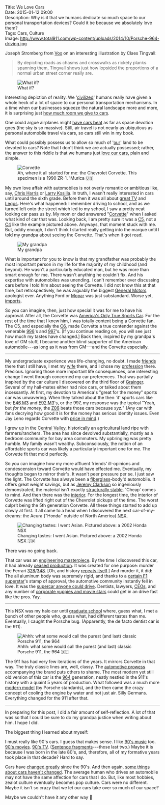 Title: We Love Cars  
Date: 2015-01-12 09:00  
Description: Why is it that we humans dedicate so much space to our personal transportation devices? Could it be because we absolutely love them?  
Tags: Cars, Culture  
Image: http://www.total911.com/wp-content/uploads/2014/10/Porsche-964-driving.jpg  

Joseph Stromberg from [Vox][1] on an interesting illustration by Claes Tingvall:

> By depicting roads as chasms and crosswalks as rickety planks spanning them, Tingvall shows just how lopsided the proportions of a normal urban street corner really are.

<figure>
	<img src="https://cdn1.vox-cdn.com/thumbor/DHoDx9uFf7snfSK3cYv96l5Gydg=/1600x0/filters:no_upscale()/cdn0.vox-cdn.com/uploads/chorus_asset/file/2466040/3206.0.jpg" alt="What if?" title="What if?">
	<figcaption>What if?</figcaption>
</figure>

Interesting depiction of reality. We '[civilized][2]' humans really have given a whole heck of a lot of space to our personal transportation mechanisms. In a time when our businesses squeeze the natural landscape more and more, it is surprising just [how much room we give to cars][3]. 

One could argue airplanes might [have cars beat][4] as far as space devotion goes (the sky is so massive). Still, air travel is not nearly as ubiquitous as personal automobile travel via cars, so cars still win in my book.

What could possibly possess us to allow so much of '[our][5]' land to be devoted to cars? Note that I don't think we are actually possessed; rather, the answer to this riddle is that we humans just [love our cars][6], plain and simple.

<figure>
	<img src="https://d.pr/i/JPut+" alt="Corvette" title="Corvette">
	<figcaption>Ah, where it all started for me: the Chevrolet Corvette. This specimen is a 1990 ZR-1. 'Murica 🇺🇸</figcaption>
</figure>

My own love affair with automobiles is not overly romantic or ambitious like, say, [Chris Harris][7] or [Larry Kosilla][8]. In truth, I wasn't really interested in cars until around the sixth grade. Before then it was all about [great TV][9] and [Legos][10].  Here's what happened: I remember driving to school, and as we turned left onto the street which led to my school, I saw a pretty neat looking car pass us by. My mom or dad answered "[Corvette][11]" when I asked what kind of car that was. Looking back, I am pretty sure it was a [C5][12], not a [C4][13] like the example pictured above. Anyways, that moment stuck with me. But, oddly enough, I don't think I started really getting into the marque until I told my grandpa about seeing the Corvette. That's when it got read.

<figure>
	<img src="https://d.pr/i/1ilvy+" alt="My grandpa" title="My Grandpa" style="max-width: 75%;">
	<figcaption>My grandpa</figcaption>
</figure>

What is important for you to know is that my grandfather was probably the most important person in my life for the majority of my childhood (and beyond). He wasn't a particularly educated man, but he was more than smart enough for me. There wasn't anything he couldn't fix. And his expertise with automobiles was unending. I can't remember ever discussing cars before I told him about seeing the Corvette. I did not know this at that time, but retrospectively, he was arguably the biggest [General Motors][14] apologist ever. Anything Ford or [Mopar][15] was just substandard. Worse yet, [imports][16]. 

So you can imagine, then, just how special it was for me to have his approval. After all, the Corvette was [America's Only True Sports Car][17]. For the rest of the time that I knew him, I was totally content being a Corvette fan. The C5, and especially the [C6][18], made Corvette a true contender against the venerable [996][19]'s and [997][20]'s. [If you continue reading on, you will see just how much my tastes have changed.] Back then, inspired by my grandpa's love of GM stuff, I became another blind supporter of the American automobile---as long as it was from GM---and the Corvette especially.

***

My undergraduate experience was life-changing, no doubt. I made [friends][21] there that I still have, I met my [wife][22] there, and I chose my [profession][23] there. Precious. Ignoring those more important life consequences, one interesting change I went through concerned my car preferences. That was partially inspired by the car culture I discovered on the third floor of [Grainger][24]. Several of my hall-mates either had nice cars, or talked about them incessantly. At first, my devotion to America's "great for the money" sports car was unwavering. When they talked about the then 'it' sports cars like the [E46 M3][25] and [E92 M3][26]'s, or the 997, my response was the typical "Yeah, but *for the money*, the [Z06][27] beats those cars because <i>xyz.</i>" (Any car with fans decrying how good it is for the money has serious identity issues. Even Jay Leno regards Corvette with [price in mind][28].)

I grew up in the [Central Valley][29], historically an agricultural land ripe with farmers/ranchers. The area has since devolved substantially, mostly as a bedroom community for bay area commuters. My upbringing was pretty humble. My family wasn't wealthy. Subconsciously, the notion of an affordable sports car was likely a particularly important one for me. The Corvette fit that mold perfectly.

So you can imagine how my more affluent friends' ill-opinions and condescension toward Corvette would have effected me. Eventually, my thoughts began to mirror their's. It wasn't peer pressure per se. I just saw the light. The Corvette has always been a [fiberglass][30]-body'd automobile. It offers great weight savings, but as [Jeremy Clarkson][31] so ingeniously demonstrated, the material isn't exactly [structurally stable][32]. 'Cheap' comes to mind. And then there was the [interior][33]. For the longest time, the interior of Corvette was lifted right out of the Chevrolet pickups of the time. The worst culprit being the 5th generation Corvette. All these things started to add up slowly at first. It all came to a head when I discovered the next car-of-my-dreams: the Acura ("Honda" outside of North America) [NSX][34].

<figure>
	<img src="http://www.arab4x4.com/wp-content/gallery/car_wallpapers/Honda-NSX/Honda-NSX-008.jpg" alt="Changing tastes: I went Asian. Pictured above: a 2002 Honda NSX" title="Changing tastes: I went Asian. Pictured above: a 2002 Honda NSX">
	<figcaption>Changing tastes: I went Asian. Pictured above: a 2002 Honda NSX 🇯🇵</figcaption>
</figure>

There was no going back.

That car was an [engineering masterpiece][35]. By the time I discovered this car, it had already [ceased production][36]. It was created for one purpose: murder the Ferrari [328][37]/[348][38]. [Oh, and history [repeats itself][39].] And murder it, it did: The all aluminum body was supremely rigid, and thanks to a [certain F1 superstar][40]'s stamp of approval, the automotive community instantly fell in love. It was the [supercar anyone could drive][41]. Dentists, lawyers, [CEOs][42], and any number of [corporate yuppies and movie stars][43] could get in an drive fast like the pros. Yay. 

***

This NSX was my halo car until [graduate school][44] where, guess what, I met a bunch of other people who, guess what, had different tastes than me. Eventually, I caught the Porsche bug. (Apparently, the de facto dentist car is the 911).

<figure>
	<img src="https://d.pr/i/G4PX+" alt="Ahhh: what some would call the purest (and last) classic Porsche 911, the 964" title="Ahhh: what some would call the purest (and last) classic Porsche 911, the 964">
	<figcaption>Ahhh: what some would call the purest (and last) classic Porsche 911, the 964 🇩🇪</figcaption>
</figure>

The 911 has had very few iterations of the years. It mirrors Corvette in that way. The truly classic lines are, well, classy. The [automotive prowess][45] accompanying the brand puts others to shame. The most modern yet still old version of this car is the [964][46] generation, neatly nestled in the 911's history with a quaint 5 years of production. What followed was a much more [modern model][47] (by Porsche standards), and the then came the crazy concept of cooling the engine by water and not just air. Silly Germans. Everything changed for the 911 after that.

***

In preparing for this post, I did a fair amount of self-reflection. A lot of that was so that I could be sure to do my grandpa justice when writing about him. I hope I did.

The biggest thing I learned about myself:

I must really like 90's cars. I guess that makes sense. I like [90's music][48] too. [90's movies][49]. [90's TV][50]. ([Sentence fragments][51]---those last two.) Maybe it is because I was born in the late 80's, and, therefore, all of my formative years took place in that decade? Hard to say. 

Cars have [changed greatly][52] since the 90's. And then again, [some things about cars haven't changed][53]. The average human who drives an automobile may not have the same affection for cars that I do. But, like most hobbies, zealot culture eventually becomes pop culture. Cars were no different. Maybe it isn't so crazy that we let our cars take over so much of our space?

Maybe we couldn't have it any other way 🚗

[1]: http://www.vox.com/xpress/2014/11/18/7236471/cars-pedestrians-roads "Vox piece that inspired this post"
[2]: https://en.wikipedia.org/wiki/Civilized "Wikipedia: Civilized"
[3]: https://images.duckduckgo.com/iu/?u=http%3A%2F%2Fstatic.wixstatic.com%2Fmedia%2F38caab_fed0a75c541266c4846f41b2fd5bbcbf.jpg_srz_936_485_85_22_0.50_1.20_0.00_jpg_srz&amp;f=1 "We dedicate a lot of space to our cars"
[4]: http://1.bp.blogspot.com/-DNM1il8fGPM/VBKv1zLVz7I/AAAAAAAAG90/Dh2Rr7e9gt4/s1600/Dubai%2BRuler%2BApproves%2B%2432%2Bbillion%2BTo%2BBuild%2BWorld's%2BLargest%2BAirport.jpg "Lots of planes"
[5]: http://www.alternet.org/immigration/map-destruction-how-europeans-stole-native-land "AlterNet on how Europeans stole Native Americans' land"
[6]: http://www.truegoodlove.com/cars.php "'Cars: Why Do We Love Those Machines?'"
[7]: https://en.wikipedia.org/wiki/Drive_(web_series) "Wikipedia: /DRIVE"
[8]: http://carsalways.com/2013/01/07/the-story-of-larry-kosilla-and-his-passion-for-cars/ "Story of how Larry Kosilla came to be"
[9]: https://en.wikipedia.org/wiki/Drive_(web_series) "Wikipedia: /DRIVE"
[10]: http://www.amazon.com/Vintage-Barracuda-Pirate-Shooting-Cannons/dp/B0021XFDL0 "Vintage 1989 Lego Black Seas Barracuda Pirate Ship #6285"
[11]: http://en.wikipedia.org/wiki/Chevrolet_Corvette "Wikipedia: Chevrolet Corvette"
[12]: http://en.wikipedia.org/wiki/C5_Corvette "Wikipedia: Corvette C5"
[13]: http://en.wikipedia.org/wiki/C4_Corvette "Wikipedia: Corvette C4"
[14]: https://en.wikipedia.org/wiki/General_Motors "Wikipedia: General Motors"
[15]: https://en.wikipedia.org/wiki/Mopar "Wikipedia: Mopar"
[16]: https://en.wikipedia.org/wiki/Toyota "Wikipedia: Toyota"
[17]: http://www.amazon.com/Corvette-Americas-Only-True-Sports/dp/B000NR7XKA "Corvette: America's Only True Sports Car"
[18]: https://en.wikipedia.org/wiki/Chevrolet_Corvette_(C6) "Wikipedia: C6 Corvette"
[19]: https://en.wikipedia.org/wiki/Porsche_996 "Wikipedia: Porsche 996"
[20]: https://en.wikipedia.org/wiki/Porsche_997 "Wikipedia: Porsche 997"
[21]: http://twitter.com/The_Real_Hunter "Wesley Hunter on Twitter"
[22]: http://twitter.com/venusautumn "Allison on Twitter"
[23]: https://en.wikipedia.org/wiki/Dentistry "Wikipedia: Dentistry"
[24]: http://www.puc.edu/puc-life/residence-halls/grainger-hall "Pacific Union College Grainger Hall"
[25]: https://en.wikipedia.org/wiki/BMW_M3#E46_M3 "Wikipedia: BMW E46 M3"
[26]: https://en.wikipedia.org/wiki/BMW_M3#E90.2F92.2F93_M3 "Wikipedia: BMW E90 M3"
[27]: https://en.wikipedia.org/wiki/Chevrolet_Corvette_(C6)#Z06 "Wikipedia: Corvette Z06"
[28]: http://www.youtube.com/watch?v=rC_TTqul92I&amp;t=3m59s "2015 Corvette Z06 - Jay Leno's Garage"
[29]: https://en.wikipedia.org/wiki/Central_Valley_(California) "Wikipedia: California Central Valley"
[30]: https://en.wikipedia.org/wiki/Fiberglass "Wikipedia: Fiberglass"
[31]: https://twitter.com/JeremyClarkson "Jeremy Clarkson on Twitter"
[32]: http://www.youtube.com/watch?v=Ko9kzyqW-l8&amp;t=0m15s "Corvette Z06 Review - Top Gear - BBC"
[33]: http://www.coolridesonline.net/news-blog/news-entertainment/why-the-corvette-will-always-suck/ "'Why the Corvette Will Always Suck"
[34]: https://en.wikipedia.org/wiki/Honda_NSX "Wikipedia: Honda NSX"
[35]: http://honda-nsx.info/history/ "History of the NSX"
[36]: http://www.nsxprime.com/wiki/Production_Numbers "NSX production mumbers"
[37]: https://en.wikipedia.org/wiki/Ferrari_328 "Wikipedia: Ferrari 328"
[38]: https://en.wikipedia.org/wiki/Ferrari_348 "Wikipedia: Ferrari 348"
[39]: http://jalopnik.com/once-again-the-acura-nsx-targets-ferrari-for-a-fractio-1643380797 "Jalopnik on how the new NSX is targeting Ferrari"
[40]: https://en.wikipedia.org/wiki/Ayrton_Senna#cite_note-141 "Spirit of Ayrton Senna is Lewis Hamilton's spur"
[41]: http://www.petrolicious.com/the-acura-nsx-is-faster-because-it-s-better "Petrolicious on the NSX"
[42]: http://www.businessinsider.com/larry-ellison-gave-acura-nsx-supercars-presents-2014-9 "Business Insider on Larry Ellison giving presentation on Acura's new NSX"
[43]: http://www.nsxprime.com/FAQ/Media/famous.htm "Famous NSX owners"
[44]: http://www.llu.edu/dentistry/index.page "Loma Linda University School of Dentistry"
[45]: https://en.wikipedia.org/wiki/Porsche_in_motorsport "Wikipedia: Porsche motorsport"
[46]: https://en.wikipedia.org/wiki/Porsche_964 "Wikipedia: Porsche 964"
[47]: https://en.wikipedia.org/wiki/Porsche_993https://en.wikipedia.org/wiki/Porsche_993 "Wikipedia: Porsche 993"
[48]: http://en.wikipedia.org/wiki/1990s_in_music "Wikipedia: Music of the 1990's"
[49]: https://en.wikipedia.org/wiki/1990s_in_film "Wikipedia: Film of the 1990's"
[50]: https://en.wikipedia.org/wiki/The_Fresh_Prince_of_Bel-Air "Wikipedia: 'Fresh Prince of Bel-Air'"
[51]: https://en.wikipedia.org/wiki/Sentence_clause_structure#Incomplete_sentence "Wikipedia: Incomplete sentences"
[52]: http://www.theverge.com/2014/12/26/7451199/tesla-announces-roadster-3-0-an-upgrade-package-with-massive-range "The Verge reporting on the Tesla Roadster 3.0 upgrade package"
[53]: http://jalopnik.com/alfa-romeo-selling-cars-with-sex-since-pretty-much-alw-1677174438 "Jalopnik on how the Alfa is always sexy"